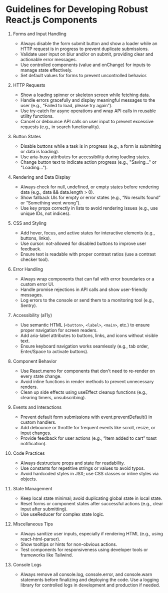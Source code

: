 # Guidelines for Developing Robust React.js Components

1.  Forms and Input Handling

    - Always disable the form submit button and show a loader while an HTTP request is in progress to prevent duplicate submissions.
    - Validate user input on blur and/or on submit, providing clear and actionable error messages.
    - Use controlled components (value and onChange) for inputs to manage state effectively.
    - Set default values for forms to prevent uncontrolled behavior.

2.  HTTP Requests

    - Show a loading spinner or skeleton screen while fetching data.
    - Handle errors gracefully and display meaningful messages to the user (e.g., “Failed to load, please try again”).
    - Use try-catch for async operations and wrap API calls in reusable utility functions.
    - Cancel or debounce API calls on user input to prevent excessive requests (e.g., in search functionality).

3.  Button States

    - Disable buttons while a task is in progress (e.g., a form is submitting or data is loading).
    - Use aria-busy attributes for accessibility during loading states.
    - Change button text to indicate action progress (e.g., "Saving..." or "Loading...").

4.  Rendering and Data Display

    - Always check for null, undefined, or empty states before rendering data (e.g., data && data.length > 0).
    - Show fallback UIs for empty or error states (e.g., “No results found” or “Something went wrong”).
    - Use key props correctly in lists to avoid rendering issues (e.g., use unique IDs, not indices).

5.  CSS and Styling

    - Add hover, focus, and active states for interactive elements (e.g., buttons, links).
    - Use cursor: not-allowed for disabled buttons to improve user feedback.
    - Ensure text is readable with proper contrast ratios (use a contrast checker tool).

6.  Error Handling

    - Always wrap components that can fail with error boundaries or a custom error UI.
    - Handle promise rejections in API calls and show user-friendly messages.
    - Log errors to the console or send them to a monitoring tool (e.g., Sentry).

7.  Accessibility (a11y)

    - Use semantic HTML (`<button>`, `<label>`, `<main>`, etc.) to ensure proper navigation for screen readers.
    - Add aria-label attributes to buttons, links, and icons without visible text.
    - Ensure keyboard navigation works seamlessly (e.g., tab order, Enter/Space to activate buttons).

8.  Component Behavior

    - Use React.memo for components that don't need to re-render on every state change.
    - Avoid inline functions in render methods to prevent unnecessary renders.
    - Clean up side effects using useEffect cleanup functions (e.g., clearing timers, unsubscribing).

9.  Events and Interactions

    - Prevent default form submissions with event.preventDefault() in custom handlers.
    - Add debounce or throttle for frequent events like scroll, resize, or input changes.
    - Provide feedback for user actions (e.g., “Item added to cart” toast notification).

10. Code Practices

    - Always destructure props and state for readability.
    - Use constants for repetitive strings or values to avoid typos.
    - Avoid hardcoded styles in JSX; use CSS classes or inline styles via objects.

11. State Management

    - Keep local state minimal; avoid duplicating global state in local state.
    - Reset forms or component states after successful actions (e.g., clear input after submitting).
    - Use useReducer for complex state logic.

12. Miscellaneous Tips

    - Always sanitize user inputs, especially if rendering HTML (e.g., using react-html-parser).
    - Show tooltips or hints for non-obvious actions.
    - Test components for responsiveness using developer tools or frameworks like Tailwind.

13. Console Logs

    - Always remove all console.log, console.error, and console.warn statements before finalizing and deploying the code. Use a logging library for controlled logs in development and production if needed.
